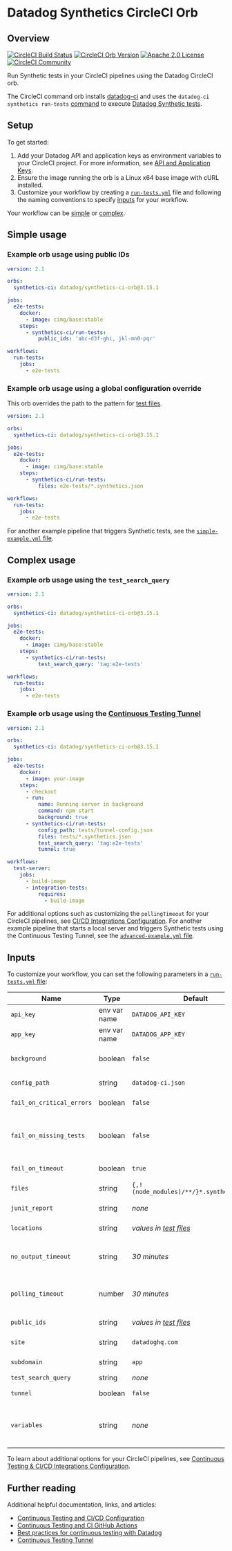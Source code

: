 # Datadog Synthetics CircleCI Orb

## Overview

[![CircleCI Build Status](https://circleci.com/gh/DataDog/synthetics-test-automation-circleci-orb.svg?style=shield 'CircleCI Build Status')](https://circleci.com/gh/DataDog/synthetics-test-automation-circleci-orb) [![CircleCI Orb Version](https://badges.circleci.com/orbs/datadog/synthetics-ci-orb.svg)](https://circleci.com/orbs/registry/orb/datadog/synthetics-ci-orb) [![Apache 2.0 License](https://shields.io/badge/license-Apache--2.0-lightgray)](https://raw.githubusercontent.com/DataDog/synthetics-ci-orb/main/LICENSE) [![CircleCI Community](https://img.shields.io/badge/community-CircleCI%20Discuss-343434.svg)](https://discuss.circleci.com/c/ecosystem/orbs)

Run Synthetic tests in your CircleCI pipelines using the Datadog CircleCI orb.

The CircleCI command orb installs [datadog-ci][1] and uses the `datadog-ci synthetics run-tests` [command][2] to execute [Datadog Synthetic tests][3].

## Setup

To get started:

1. Add your Datadog API and application keys as environment variables to your CircleCI project. For more information, see [API and Application Keys][2].
2. Ensure the image running the orb is a Linux x64 base image with cURL installed.
3. Customize your workflow by creating a [`run-tests.yml`][14] file and following the naming conventions to specify [inputs](#inputs) for your workflow.

Your workflow can be [simple](#simple-usage) or [complex](#complex-usage).

## Simple usage

### Example orb usage using public IDs

```yml
version: 2.1

orbs:
  synthetics-ci: datadog/synthetics-ci-orb@3.15.1

jobs:
  e2e-tests:
    docker:
      - image: cimg/base:stable
    steps:
      - synthetics-ci/run-tests:
          public_ids: 'abc-d3f-ghi, jkl-mn0-pqr'

workflows:
  run-tests:
    jobs:
      - e2e-tests
```

### Example orb usage using a global configuration override

This orb overrides the path to the pattern for [test files][18].

```yml
version: 2.1

orbs:
  synthetics-ci: datadog/synthetics-ci-orb@3.15.1

jobs:
  e2e-tests:
    docker:
      - image: cimg/base:stable
    steps:
      - synthetics-ci/run-tests:
          files: e2e-tests/*.synthetics.json

workflows:
  run-tests:
    jobs:
      - e2e-tests
```

For another example pipeline that triggers Synthetic tests, see the [`simple-example.yml` file][15].

## Complex usage

### Example orb usage using the `test_search_query`

```yml
version: 2.1

orbs:
  synthetics-ci: datadog/synthetics-ci-orb@3.15.1

jobs:
  e2e-tests:
    docker:
      - image: cimg/base:stable
    steps:
      - synthetics-ci/run-tests:
          test_search_query: 'tag:e2e-tests'

workflows:
  run-tests:
    jobs:
      - e2e-tests
```

### Example orb usage using the [Continuous Testing Tunnel][10]

```yml
version: 2.1

orbs:
  synthetics-ci: datadog/synthetics-ci-orb@3.15.1

jobs:
  e2e-tests:
    docker:
      - image: your-image
    steps:
      - checkout
      - run:
          name: Running server in background
          command: npm start
          background: true
      - synthetics-ci/run-tests:
          config_path: tests/tunnel-config.json
          files: tests/*.synthetics.json
          test_search_query: 'tag:e2e-tests'
          tunnel: true

workflows:
  test-server:
    jobs:
      - build-image
      - integration-tests:
          requires:
            - build-image
```

For additional options such as customizing the `pollingTimeout` for your CircleCI pipelines, see [CI/CD Integrations Configuration][18]. For another example pipeline that starts a local server and triggers Synthetic tests using the Continuous Testing Tunnel, see the [`advanced-example.yml` file][16].

## Inputs

To customize your workflow, you can set the following parameters in a [`run-tests.yml` file][14]:

| Name                      | Type         | Default                                   | Description                                                                                                                                                                                                             |
| ------------------------- | ------------ | ----------------------------------------- | ----------------------------------------------------------------------------------------------------------------------------------------------------------------------------------------------------------------------- |
| `api_key`                 | env var name | `DATADOG_API_KEY`                         | The name of the environment variable containing the API key.                                                                                                                                                            |
| `app_key`                 | env var name | `DATADOG_APP_KEY`                         | The name of the environment variable containing the APP key.                                                                                                                                                            |
| `background`              | boolean      | `false`                                   | Whether or not this step should run in the background. [See official CircleCI documentation](https://circleci.com/docs/configuration-reference/#run).                                                                   |
| `config_path`             | string       | `datadog-ci.json`                         | The global JSON configuration used when launching tests.                                                                                                                                                                |
| `fail_on_critical_errors` | boolean      | `false`                                   | Fail if tests were not triggered or results could not be fetched.                                                                                                                                                       |
| `fail_on_missing_tests`   | boolean      | `false`                                   | Fail if at least one specified test with a public ID (using `public_ids` or listed in a [test file][18]) is missing in a run (for example, if it has been deleted programmatically or on the Datadog site).             |
| `fail_on_timeout`         | boolean      | `true`                                    | Force the CI to fail (or pass) if one of the results exceeds its test timeout.                                                                                                                                          |
| `files`                   | string       | `{,!(node_modules)/**/}*.synthetics.json` | A list of glob patterns to detect Synthetic tests config files, separated by new lines.                                                                                                                                 |
| `junit_report`            | string       | _none_                                    | The filename for a JUnit report if you want to generate one.                                                                                                                                                            |
| `locations`               | string       | _values in [test files][18]_              | String of locations separated by semicolons to override the locations where your tests run.                                                                                                                             |
| `no_output_timeout`       | string       | _30 minutes_                              | Elapsed time the command can run without output. The string is a decimal with unit suffix, such as “20m”, “1.25h”, “5s”. [See official CircleCI documentation](https://circleci.com/docs/configuration-reference/#run). |
| `polling_timeout`         | number       | _30 minutes_                              | The duration (in milliseconds) after which the action stops polling for test results. At the CI level, test results completed after this duration are considered failed.                                                |
| `public_ids`              | string       | _values in [test files][18]_              | A list of test IDs for Synthetic tests you want to trigger, separated by new lines or commas.                                                                                                                          |
| `site`                    | string       | `datadoghq.com`                           | The [Datadog site][17] to send data to. If the `DD_SITE` environment variable is set, it takes preference.                                                                                                              |
| `subdomain`               | string       | `app`                                     | The name of the custom subdomain set to access your Datadog application.                                                                                                                                                |
| `test_search_query`       | string       | _none_                                    | Trigger tests corresponding to a search query.                                                                                                                                                                          |
| `tunnel`                  | boolean      | `false`                                   | Use the Continuous Testing Tunnel to trigger tests.                                                                                                                                                                     |
| `variables`               | string       | _none_                                    | A list of global variables to use for Synthetic tests, separated by new lines or commas. For example: `START_URL=https://example.org,MY_VARIABLE="My title"`.                                                           |

To learn about additional options for your CircleCI pipelines, see [Continuous Testing & CI/CD Integrations Configuration][12].

## Further reading

Additional helpful documentation, links, and articles:

- [Continuous Testing and CI/CD Configuration][6]
- [Continuous Testing and CI GitHub Actions][11]
- [Best practices for continuous testing with Datadog][13]
- [Continuous Testing Tunnel][10]

[1]: https://github.com/DataDog/datadog-ci/
[2]: https://github.com/DataDog/datadog-ci/tree/master/src/commands/synthetics
[3]: https://docs.datadoghq.com/continuous_testing/cicd_integrations
[4]: https://bats-core.readthedocs.io/en/stable/installation.html
[5]: https://circleci.com/orbs/registry/orb/datadog/synthetics-ci-orb
[6]: https://circleci.com/docs/2.0/orb-intro/#section=configuration
[7]: https://github.com/DataDog/synthetics-test-automation-circleci-orb/issues
[8]: https://github.com/DataDog/synthetics-test-automation-circleci-orb/pulls
[9]: https://discuss.circleci.com/c/orbs
[10]: https://docs.datadoghq.com/continuous_testing/testing_tunnel
[11]: https://docs.datadoghq.com/continuous_testing/cicd_integrations/github_actions
[12]: https://docs.datadoghq.com/continuous_testing/cicd_integrations/configuration?tab=npm
[13]: https://www.datadoghq.com/blog/best-practices-datadog-continuous-testing/
[14]: https://github.com/DataDog/synthetics-test-automation-circleci-orb/blob/main/src/commands/run-tests.yml
[15]: https://github.com/DataDog/synthetics-test-automation-circleci-orb/blob/main/src/examples/simple-example.yml
[16]: https://github.com/DataDog/synthetics-test-automation-circleci-orb/blob/main/src/examples/advanced-example.yml
[17]: https://docs.datadoghq.com/getting_started/site/
[18]: https://docs.datadoghq.com/continuous_testing/cicd_integrations/configuration/?tab=npm#test-files
